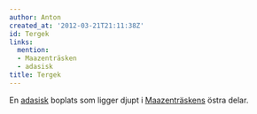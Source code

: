 ```yaml
---
author: Anton
created_at: '2012-03-21T21:11:38Z'
id: Tergek
links:
  mention:
  - Maazenträsken
  - adasisk
title: Tergek
---
```


En [adasisk] boplats som ligger djupt i [Maazenträskens] östra delar.

  [adasisk]: adasisk
  [Maazenträskens]: Maazenträsken

